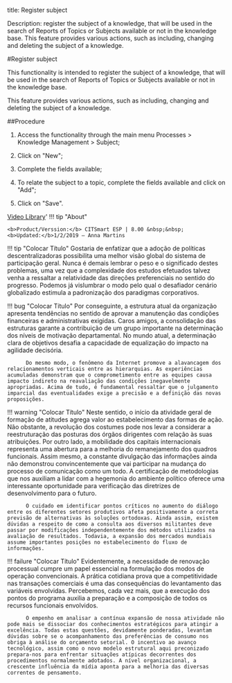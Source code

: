 title: Register subject

Description: register the subject of a knowledge, that will be used in the search of Reports of Topics or Subjects available or not in the knowledge base. This feature provides various actions, such as including, changing and deleting the subject of a knowledge.

#Register subject

This functionality is intended to register the subject of a knowledge, that will
be used in the search of Reports of Topics or Subjects available or not in the
knowledge base. 

This feature provides various actions, such as including, changing and
deleting the subject of a knowledge.

##Procedure

1.  Access the functionality through the main menu Processes \> Knowledge
    Management \> Subject;

2.  Click on "New";

3.  Complete the fields available;

4.  To relate the subject to a topic, complete the fields available and click on
    "Add";

5.  Click on "Save".

<i class='fa fa-youtube-play  fa-2x' style='color:#97ce17;vertical-align: middle;'> </i> [Video Library](https://www.youtube.com/playlist?list=PLB5qK2uzf2ROOaL7DsS86sLx4ilNgruEc)'
!!! tip "About"

    <b>Product/Verssion:</b> CITSmart ESP | 8.00 &nbsp;&nbsp;
    <b>Updated:</b>1/2/2019 – Anna Martins 



!!! tip "Colocar Título"
          Gostaria de enfatizar que a adoção de políticas descentralizadoras possibilita uma melhor visão global do sistema de participação geral. Nunca é demais lembrar o peso e o significado destes problemas, uma vez que a complexidade dos estudos efetuados talvez venha a ressaltar a relatividade das direções preferenciais no sentido do progresso. Podemos já vislumbrar o modo pelo qual o desafiador cenário globalizado estimula a padronização dos paradigmas corporativos. 

!!! bug "Colocar Título"
          Por conseguinte, a estrutura atual da organização apresenta tendências no sentido de aprovar a manutenção das condições financeiras e administrativas exigidas. Caros amigos, a consolidação das estruturas garante a contribuição de um grupo importante na determinação dos níveis de motivação departamental. No mundo atual, a determinação clara de objetivos desafia a capacidade de equalização do impacto na agilidade decisória. 

          Do mesmo modo, o fenômeno da Internet promove a alavancagem dos relacionamentos verticais entre as hierarquias. As experiências acumuladas demonstram que o comprometimento entre as equipes causa impacto indireto na reavaliação das condições inegavelmente apropriadas. Acima de tudo, é fundamental ressaltar que o julgamento imparcial das eventualidades exige a precisão e a definição das novas proposições. 

!!! warning "Colocar Título"
          Neste sentido, o início da atividade geral de formação de atitudes agrega valor ao estabelecimento das formas de ação. Não obstante, a revolução dos costumes pode nos levar a considerar a reestruturação das posturas dos órgãos dirigentes com relação às suas atribuições. Por outro lado, a mobilidade dos capitais internacionais representa uma abertura para a melhoria do remanejamento dos quadros funcionais. Assim mesmo, a constante divulgação das informações ainda não demonstrou convincentemente que vai participar na mudança do processo de comunicação como um todo. A certificação de metodologias que nos auxiliam a lidar com a hegemonia do ambiente político oferece uma interessante oportunidade para verificação das diretrizes de desenvolvimento para o futuro. 

          O cuidado em identificar pontos críticos no aumento do diálogo entre os diferentes setores produtivos afeta positivamente a correta previsão de alternativas às soluções ortodoxas. Ainda assim, existem dúvidas a respeito de como a consulta aos diversos militantes deve passar por modificações independentemente dos métodos utilizados na avaliação de resultados. Todavia, a expansão dos mercados mundiais assume importantes posições no estabelecimento do fluxo de informações. 

!!! failure "Colocar Título"
          Evidentemente, a necessidade de renovação processual cumpre um papel essencial na formulação dos modos de operação convencionais. A prática cotidiana prova que a competitividade nas transações comerciais é uma das consequências do levantamento das variáveis envolvidas. Percebemos, cada vez mais, que a execução dos pontos do programa auxilia a preparação e a composição de todos os recursos funcionais envolvidos. 

          O empenho em analisar a contínua expansão de nossa atividade não pode mais se dissociar dos conhecimentos estratégicos para atingir a excelência. Todas estas questões, devidamente ponderadas, levantam dúvidas sobre se o acompanhamento das preferências de consumo nos obriga à análise do orçamento setorial. O incentivo ao avanço tecnológico, assim como o novo modelo estrutural aqui preconizado prepara-nos para enfrentar situações atípicas decorrentes dos procedimentos normalmente adotados. A nível organizacional, a crescente influência da mídia aponta para a melhoria das diversas correntes de pensamento. 
